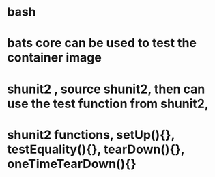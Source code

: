 # bash
# bats core can be used to test the container image 
# shunit2 , source shunit2, then can use the test function from shunit2,
# shunit2 functions, setUp(){}, testEquality(){}, tearDown(){}, oneTimeTearDown(){}